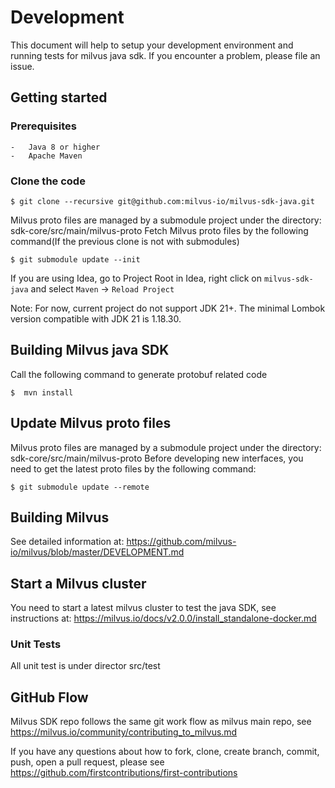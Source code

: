 # Development
This document will help to setup your development environment and running tests for milvus java sdk. If you encounter a problem, please file an issue.

## Getting started

### Prerequisites
    -   Java 8 or higher
    -   Apache Maven

### Clone the code

```shell
$ git clone --recursive git@github.com:milvus-io/milvus-sdk-java.git
```

Milvus proto files are managed by a submodule project under the directory: sdk-core/src/main/milvus-proto
Fetch Milvus proto files by the following command(If the previous clone is not with submodules)
```shell
$ git submodule update --init
```

If you are using Idea, go to Project Root in Idea, right click on `milvus-sdk-java` and select `Maven` -> `Reload Project`

Note: For now, current project do not support JDK 21+. The minimal Lombok version compatible with JDK 21 is 1.18.30.

## Building Milvus java SDK

Call the following command to generate protobuf related code
```shell
$  mvn install
```

## Update Milvus proto files
Milvus proto files are managed by a submodule project under the directory: sdk-core/src/main/milvus-proto
Before developing new interfaces, you need to get the latest proto files by the following command:
```shell
$ git submodule update --remote
```

## Building Milvus
See detailed information at:
https://github.com/milvus-io/milvus/blob/master/DEVELOPMENT.md

## Start a Milvus cluster
You need to start a latest milvus cluster to test the java SDK, see instructions at:
https://milvus.io/docs/v2.0.0/install_standalone-docker.md

### Unit Tests
All unit test is under director src/test

## GitHub Flow
Milvus SDK repo follows the same git work flow as milvus main repo, see
https://milvus.io/community/contributing_to_milvus.md

If you have any questions about how to fork, clone, create branch, commit, push, open a pull request,
please see https://github.com/firstcontributions/first-contributions